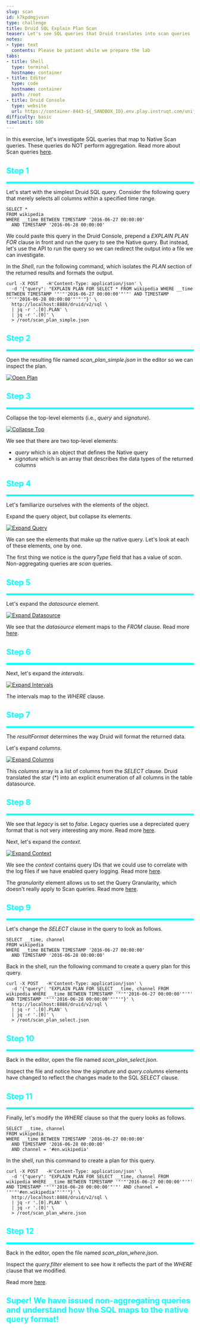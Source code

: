 ```yaml
---
slug: scan
id: k7kpdmgjvsvn
type: challenge
title: Druid SQL Explain Plan Scan
teaser: Let's see SQL queries that Druid translates into scan queries
notes:
- type: text
  contents: Please be patient while we prepare the lab
tabs:
- title: Shell
  type: terminal
  hostname: container
- title: Editor
  type: code
  hostname: container
  path: /root
- title: Druid Console
  type: website
  url: https://container-8443-${_SANDBOX_ID}.env.play.instruqt.com/unified-console.html
difficulty: basic
timelimit: 600
---
```


In this exercise, let's investigate SQL queries that map to Native Scan queries.
These queries do NOT perform aggregation.
Read more about Scan queries <a href="https://druid.apache.org/docs/latest/querying/scan-query.html" target="_blank">here</a>.


<h2 style="color:cyan">Step 1</h2><hr style="color:cyan;background-color:cyan;height:5px">

Let's start with the simplest Druid SQL query.
Consider the following query that merely selects all columns within a specified time range.

```
SELECT *
FROM wikipedia
WHERE __time BETWEEN TIMESTAMP '2016-06-27 00:00:00'
  AND TIMESTAMP '2016-06-28 00:00:00'
```

We could paste this query in the Druid Console, prepend a _EXPLAIN PLAN FOR_ clause in front and run the query to see the Native query.
But instead, let's use the API to run the query so we can redirect the output into a file we can investigate.


In the _Shell_, run the following command, which isolates the _PLAN_ section of the returned results and formats the output.

```
curl -X POST   -H'Content-Type: application/json' \
  -d '{"query": "EXPLAIN PLAN FOR SELECT * FROM wikipedia WHERE __time BETWEEN TIMESTAMP '"'"'2016-06-27 00:00:00'"'"' AND TIMESTAMP '"'"'2016-06-28 00:00:00'"'"'"}' \
  http://localhost:8888/druid/v2/sql \
  | jq -r '.[0].PLAN' \
  | jq -r '.[0]' \
  > /root/scan_plan_simple.json
```

<h2 style="color:cyan">Step 2</h2><hr style="color:cyan;background-color:cyan;height:5px">

Open the resulting file named <i>scan_plan_simple.json</i> in the editor so we can inspect the plan.

<a href="#img-2">
  <img alt="Open Plan" src="../assets/OpenPlan.png" />
</a>
<a href="#" class="lightbox" id="img-2">
  <img alt="Open Plan" src="../assets/OpenPlan.png" />
</a>

<h2 style="color:cyan">Step 3</h2><hr style="color:cyan;background-color:cyan;height:5px">

Collapse the top-level elements (i.e., _query_ and _signature_).

<a href="#img-3">
  <img alt="Collapse Top" src="../assets/CollapseTop.png" />
</a>
<a href="#" class="lightbox" id="img-3">
  <img alt="Collapse Top" src="../assets/CollapseTop.png" />
</a>

We see that there are two top-level elements:
- _query_ which is an object that defines the Native query
- _signature_ which is an array that describes the data types of the returned columns


<h2 style="color:cyan">Step 4</h2><hr style="color:cyan;background-color:cyan;height:5px">

Let's familiarize ourselves with the elements of the object.


Expand the query object, but collapse its elements.


<a href="#img-4">
  <img alt="Expand Query" src="../assets/ExpandQuery.png" />
</a>
<a href="#" class="lightbox" id="img-4">
  <img alt="Expand Query" src="../assets/ExpandQuery.png" />
</a>

We can see the elements that make up the native query.
Let's look at each of these elements, one by one.


The first thing we notice is the _queryType_ field that has a value of _scan_.
Non-aggregating queries are _scan_ queries.

<h2 style="color:cyan">Step 5</h2><hr style="color:cyan;background-color:cyan;height:5px">

Let's expand the _datasource_ element.

<a href="#img-5">
  <img alt="Expand Datasource" src="../assets/ExpandDatasource.png" />
</a>
<a href="#" class="lightbox" id="img-5">
  <img alt="Expand Datasource" src="../assets/ExpandDatasource.png" />
</a>

We see that the _datasource_ element maps to the _FROM_ clause.
Read more <a href="https://druid.apache.org/docs/latest/querying/datasource.html" target="_blank">here</a>.

<h2 style="color:cyan">Step 6</h2><hr style="color:cyan;background-color:cyan;height:5px">

Next, let's expand the _intervals_.

<a href="#img-6">
  <img alt="Expand Intervals" src="../assets/ExpandIntervals.png" />
</a>
<a href="#" class="lightbox" id="img-6">
  <img alt="Expand Intervals" src="../assets/ExpandIntervals.png" />
</a>

The intervals map to the _WHERE_ clause.

<h2 style="color:cyan">Step 7</h2><hr style="color:cyan;background-color:cyan;height:5px">

The _resultFormat_ determines the way Druid will format the returned data.


Let's expand _columns_.

<a href="#img-7">
  <img alt="Expand Columns" src="../assets/ExpandColumns.png" />
</a>
<a href="#" class="lightbox" id="img-7">
  <img alt="Expand Columns" src="../assets/ExpandColumns.png" />
</a>

This _columns_ array is a list of columns from the _SELECT_ clause.
Druid translated the star (*) into an explicit enumeration of all columns in the table datasource.

<h2 style="color:cyan">Step 8</h2><hr style="color:cyan;background-color:cyan;height:5px">

We see that _legacy_ is set to _false_.
Legacy queries use a depreciated query format that is not very interesting any more.
Read more <a href="https://druid.apache.org/docs/latest/querying/scan-query.html#legacy-mode" target="_blank">here</a>.

Next, let's expand the _context_.

<a href="#img-8">
  <img alt="Expand Context" src="../assets/ExpandContext.png" />
</a>
<a href="#" class="lightbox" id="img-8">
  <img alt="Expand Context" src="../assets/ExpandContext.png" />
</a>

We see the _context_ contains query IDs that we could use to correlate with the log files if we have enabled query logging.
Read more <a href="https://druid.apache.org/docs/latest/operations/request-logging.html" target="_blank">here</a>.


The _granularity_ element allows us to set the Query Granularity, which doesn't really apply to Scan queries.
Read more <a href="https://druid.apache.org/docs/latest/querying/granularities.html" target="_blank">here</a>.


<h2 style="color:cyan">Step 9</h2><hr style="color:cyan;background-color:cyan;height:5px">

Let's change the _SELECT_ clause in the query to look as follows.

```
SELECT __time, channel
FROM wikipedia
WHERE __time BETWEEN TIMESTAMP '2016-06-27 00:00:00'
  AND TIMESTAMP '2016-06-28 00:00:00'
```

Back in the shell, run the following command to create a query plan for this query.

```
curl -X POST   -H'Content-Type: application/json' \
  -d '{"query": "EXPLAIN PLAN FOR SELECT __time, channel FROM wikipedia WHERE __time BETWEEN TIMESTAMP '"'"'2016-06-27 00:00:00'"'"' AND TIMESTAMP '"'"'2016-06-28 00:00:00'"'"'"}' \
  http://localhost:8888/druid/v2/sql \
  | jq -r '.[0].PLAN' \
  | jq -r '.[0]' \
  > /root/scan_plan_select.json
```

<h2 style="color:cyan">Step 10</h2><hr style="color:cyan;background-color:cyan;height:5px">

Back in the editor, open the file named <i>scan_plan_select.json</i>.


Inspect the file and notice how the _signature_ and _query.columns_ elements have changed to reflect the changes made to the SQL _SELECT_ clause.


<h2 style="color:cyan">Step 11</h2><hr style="color:cyan;background-color:cyan;height:5px">

Finally, let's modify the _WHERE_ clause so that the query looks as follows.

```
SELECT __time, channel
FROM wikipedia
WHERE __time BETWEEN TIMESTAMP '2016-06-27 00:00:00'
  AND TIMESTAMP '2016-06-28 00:00:00'
  AND channel = '#en.wikipedia'
```

In the shell, run this command to create a plan for this query.

```
curl -X POST   -H'Content-Type: application/json' \
  -d '{"query": "EXPLAIN PLAN FOR SELECT __time, channel FROM wikipedia WHERE __time BETWEEN TIMESTAMP '"'"'2016-06-27 00:00:00'"'"' AND TIMESTAMP '"'"'2016-06-28 00:00:00'"'"' AND channel = '"'"'#en.wikipedia'"'"'"}' \
  http://localhost:8888/druid/v2/sql \
  | jq -r '.[0].PLAN' \
  | jq -r '.[0]' \
  > /root/scan_plan_where.json
```

<h2 style="color:cyan">Step 12</h2><hr style="color:cyan;background-color:cyan;height:5px">

Back in the editor, open the file named <i>scan_plan_where.json</i>.


Inspect the _query.filter_ element to see how it reflects the part of the _WHERE_ clause that we modified.

Read more <a href="https://druid.apache.org/docs/latest/querying/filters.html" target="_blank">here</a>.

<h2 style="color:cyan">Super! We have issued non-aggregating queries and understand how the SQL maps to the native query format!</h2>


<style type="text/css" rel="stylesheet">
.lightbox { display: none; position: fixed; justify-content: center; align-items: center; z-index: 999; top: 0; left: 0; right: 0; bottom: 0; padding: 1rem; background: rgba(0, 0, 0, 0.8); }
.lightbox:target { display: flex; }
.lightbox img { max-height: 100% }
.thumbnail:hover {
    position:fixed;
    top:-25px;
    left:-35px;
    width:500px;
    height:auto;
    display:block;
    z-index:999;
}
</style>
